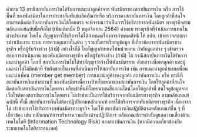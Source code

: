 คำถาม
13 กรณีสถาบันการเงินได้รับการแนะนําลูกค้าจาก
พันธมิตรของสถาบันการเงิน หรือ การใช้พื้นที่
ของพันธมิตรในการประชาสัมพันธ์ผลิตภัณฑ์หรือ
บริการของสถาบันการเงิน โดยลูกค้าที่สนใจ
สามารถติดต่อกับสถาบันการเงินได้โดยตรง
จะพิจารณาว่าเป็นการใช้บริการจากพันธมิตร
ทางธุรกิจตามหลักเกณฑ์ฉบับนี้หรือไม่
(เพิ่มเติมเมื่อ 9 พฤศจิกายน 2564)
คำตอบ
ทางธุรกิจที่จําเนินการแทนในต่างประเทศ โดยใน
สัญญาการใช้บริการไม่ได้กำหนดเรื่องการกำหนดสิทธิ
ให้ ธปท. เข้าตรวจสอบการดำาเนินงาน ระบบ
การควบคุมภายในต่าง ๆ รวมทั้งการเรียกดูข้อมูล
ที่เกี่ยวข้องจากพันธมิตรทางธุรกิจ หรือผู้รับจ้างช่วง
(ถ้ามี) อย่างไรก็ดี ในสัญญากำหนดให้หน่วยงาน
กำกับดูแลต่าง ๆ เข้าตรวจสอบการดำเนินงาน
ของพันธมิตรทางธุรกิจ หรือผู้รับจ้างช่วง (ถ้ามี) ได้
กรณีสถาบันการเงินได้รับการแนะนำลูกค้า โดยที่
สถาบันการเงินไม่ได้ทําสัญญาว่าจ้างให้พันธมิตรราย
ดังกล่าวเพื่อหาลูกค้า และผู้แนะนำไม่ได้มีหน้าที่
รับผิดชอบในงานที่ดำเนินการให้สถาบันการเงิน
เช่น การแนะนำลูกค้าแบบเพื่อนแนะนำเพื่อน
(member get member) การแนะนำคู่ค้าของลูกค้า
สถาบันการเงิน หรือ กรณีที่สถาบันการเงินเช่าสถานที่
ของพันธมิตรเพื่อวางป้ายโฆษณาของสถาบันการเงิน
โดยให้ลูกค้าที่สนใจติดต่อกับสถาบันการเงินโดยตรง
หรือเช่าพื้นที่โฆษณาบนสื่อออนไลน์โดยให้ลูกค้าที่
สนใจดูข้อมูลจากเว็บไซต์ของสถาบันการเงินโดยตรง
ไม่เข้าข่ายเป็นการใช้บริการจากพันธมิตรทางธุรกิจ
ตามหลักเกณฑ์ฉบับนี้
ทั้งนี้ สถาบันการเงินไม่ต้องปฏิบัติตามหลักเกณฑ์
การใช้บริการจากพันธมิตรทางธุรกิจ เนื่องจากไม่
เข้าข่ายการใช้บริการจากพันธมิตรทางธุรกิจ โดยให้
สถาบันการเงินปฏิบัติตามหลักเกณฑ์อื่น ๆ ที่เกี่ยวข้อง
เช่น หลักเกณฑ์การบริหารความเสี่ยงด้านปฏิบัติการ
หลักเกณฑ์การกำกับดูแลความเสี่ยงด้านเทคโนโลยี
(Information Technology Risk) ของสถาบันการเงิน
(หากมีความเกี่ยวข้องกับระบบเทคโนโลยีสารสนเทศ)
